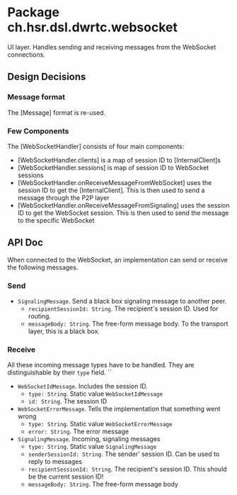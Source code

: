 # Package ch.hsr.dsl.dwrtc.websocket

UI layer. Handles sending and receiving messages from the WebSocket connections.

## Design Decisions

### Message format

The [Message] format is re-used.

### Few Components

The [WebSocketHandler] consists of four main components:

* [WebSocketHandler.clients] is a map of session ID to [InternalClient]s
* [WebSocketHandler.sessions] is map of session ID to WebSocket sessions
* [WebSocketHandler.onReceiveMessageFromWebSocket] uses the session ID to get the [InternalClient]. This is then used to send a message through the P2P layer
* [WebSocketHandler.onReceiveMessageFromSignaling] uses the session ID to get the WebSocket session. This is then used to send the message to the specific WebSocket

## API Doc

When connected to the WebSocket, an implementation can send or receive the following messages.

### Send

* `SignalingMessage`. Send a black box signaling message to another peer.
  * `recipientSessionId: String`. The recipient's session ID. Used for routing.
  * `messageBody: String`. The free-form message body. To the transport layer, this is a black box.
  
### Receive

All these incoming message types have to be handled. They are distinguishable by their `type` field.
``
* `WebSocketIdMessage`. Includes the session ID.
  * `type: String`. Static value `WebSocketIdMessage`
  * `id: String`. The session ID
* `WebSocketErrorMessage`. Tells the implementation that something went wrong
  * `type: String`. Static value `WebSocketErrorMessage`
  * `error: String`. The error message
* `SignalingMessage`. Incoming, signaling messages
  * `type: String`. Static value `SignalingMessage`
  * `senderSessionId: String`. The sender' session ID. Can be used to reply to messages
  * `recipientSessionId: String`. The recipient's session ID. This should be the current session ID!
  * `messageBody: String`. The free-form message body
